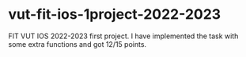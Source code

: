 # vut-fit-ios-1project-2022-2023
FIT VUT IOS 2022-2023 first project. I have implemented the task with some extra functions and got 12/15 points.
